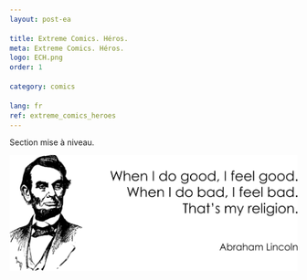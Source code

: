 ```yaml
---
layout: post-ea

title: Extreme Comics. Héros.
meta: Extreme Comics. Héros.
logo: ECH.png
order: 1

category: comics

lang: fr
ref: extreme_comics_heroes
---
```


Section mise à niveau.

<a data-fancybox="gallery" href="/img/programming/Lincoln.png"><img src="/img/programming/Lincoln.png" alt=""></a>
